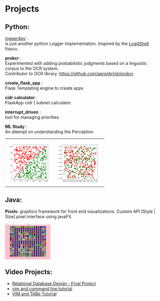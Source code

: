 # Projects
 
## Python:

[logger4py](https://github.com/tcwbot/logger4) : <br/>
is just another python Logger Implementation. Inspired by the [Log4Shell](https://en.wikipedia.org/wiki/Log4Shell) fiasco.

__probcr__ : <br/>
Experimented with adding probabilistic judgments based on a linguistic corpus to the OCR system.<br/>
Contributor to OCR library. https://github.com/aaronbrick/probcr

__create_flask_app__ :  <br/>
Flask Templating engine to create apps

__cidr calculator__ : <br/>
FlaskApp cidr | subnet calculator.

__interrupt_driven__ :  <br/>
tool for managing priorities

__ML Study__ :  <br/>
An attempt on understanding the Perception
<table>
 <tr>
  <td>
<img src="https://raw.githubusercontent.com/tcwbot/public/main/images/simple_classification_01.png" width="150"/>
  </td>
  <td>
<img src="https://raw.githubusercontent.com/tcwbot/public/main/images/simple_classification_02.png" width="150"/>
  </td>
 </tr>
</table>
   
## Java:

__Pixels__: graphics framework for front end visualizations. Custom API [Style | Size] pixel interface using javaFX.

<img align="center" src="https://raw.githubusercontent.com/tcwbot/public/main/images/pixels.png" width="150"/>


## Video Projects:
- [Relational Database Design -  Final Project](https://www.youtube.com/watch?v=QxE2QbB2YTM)
- [vim and command line tutorial](https://www.youtube.com/watch?v=RCx34TPTjsg)
- [VIM and TABe Tutorial](https://www.youtube.com/watch?v=PhcTrkfMIS4)

